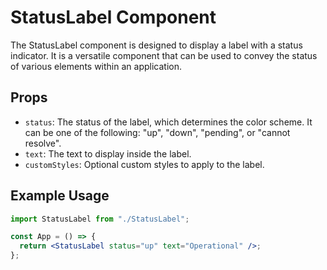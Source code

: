 # StatusLabel Component

The StatusLabel component is designed to display a label with a status indicator. It is a versatile component that can be used to convey the status of various elements within an application.

## Props

- `status`: The status of the label, which determines the color scheme. It can be one of the following: "up", "down", "pending", or "cannot resolve".
- `text`: The text to display inside the label.
- `customStyles`: Optional custom styles to apply to the label.

## Example Usage

```jsx
import StatusLabel from "./StatusLabel";

const App = () => {
  return <StatusLabel status="up" text="Operational" />;
};
```

